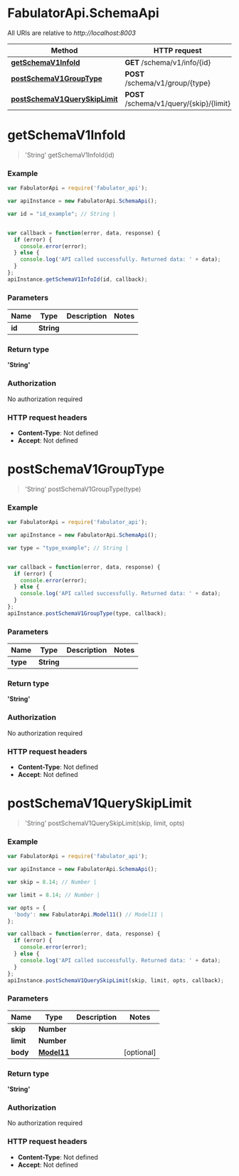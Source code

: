 # FabulatorApi.SchemaApi

All URIs are relative to *http://localhost:8003*

Method | HTTP request | Description
------------- | ------------- | -------------
[**getSchemaV1InfoId**](SchemaApi.md#getSchemaV1InfoId) | **GET** /schema/v1/info/{id} | 
[**postSchemaV1GroupType**](SchemaApi.md#postSchemaV1GroupType) | **POST** /schema/v1/group/{type} | 
[**postSchemaV1QuerySkipLimit**](SchemaApi.md#postSchemaV1QuerySkipLimit) | **POST** /schema/v1/query/{skip}/{limit} | 


<a name="getSchemaV1InfoId"></a>
# **getSchemaV1InfoId**
> &#39;String&#39; getSchemaV1InfoId(id)



### Example
```javascript
var FabulatorApi = require('fabulator_api');

var apiInstance = new FabulatorApi.SchemaApi();

var id = "id_example"; // String | 


var callback = function(error, data, response) {
  if (error) {
    console.error(error);
  } else {
    console.log('API called successfully. Returned data: ' + data);
  }
};
apiInstance.getSchemaV1InfoId(id, callback);
```

### Parameters

Name | Type | Description  | Notes
------------- | ------------- | ------------- | -------------
 **id** | **String**|  | 

### Return type

**&#39;String&#39;**

### Authorization

No authorization required

### HTTP request headers

 - **Content-Type**: Not defined
 - **Accept**: Not defined

<a name="postSchemaV1GroupType"></a>
# **postSchemaV1GroupType**
> &#39;String&#39; postSchemaV1GroupType(type)



### Example
```javascript
var FabulatorApi = require('fabulator_api');

var apiInstance = new FabulatorApi.SchemaApi();

var type = "type_example"; // String | 


var callback = function(error, data, response) {
  if (error) {
    console.error(error);
  } else {
    console.log('API called successfully. Returned data: ' + data);
  }
};
apiInstance.postSchemaV1GroupType(type, callback);
```

### Parameters

Name | Type | Description  | Notes
------------- | ------------- | ------------- | -------------
 **type** | **String**|  | 

### Return type

**&#39;String&#39;**

### Authorization

No authorization required

### HTTP request headers

 - **Content-Type**: Not defined
 - **Accept**: Not defined

<a name="postSchemaV1QuerySkipLimit"></a>
# **postSchemaV1QuerySkipLimit**
> &#39;String&#39; postSchemaV1QuerySkipLimit(skip, limit, opts)



### Example
```javascript
var FabulatorApi = require('fabulator_api');

var apiInstance = new FabulatorApi.SchemaApi();

var skip = 8.14; // Number | 

var limit = 8.14; // Number | 

var opts = { 
  'body': new FabulatorApi.Model11() // Model11 | 
};

var callback = function(error, data, response) {
  if (error) {
    console.error(error);
  } else {
    console.log('API called successfully. Returned data: ' + data);
  }
};
apiInstance.postSchemaV1QuerySkipLimit(skip, limit, opts, callback);
```

### Parameters

Name | Type | Description  | Notes
------------- | ------------- | ------------- | -------------
 **skip** | **Number**|  | 
 **limit** | **Number**|  | 
 **body** | [**Model11**](Model11.md)|  | [optional] 

### Return type

**&#39;String&#39;**

### Authorization

No authorization required

### HTTP request headers

 - **Content-Type**: Not defined
 - **Accept**: Not defined

